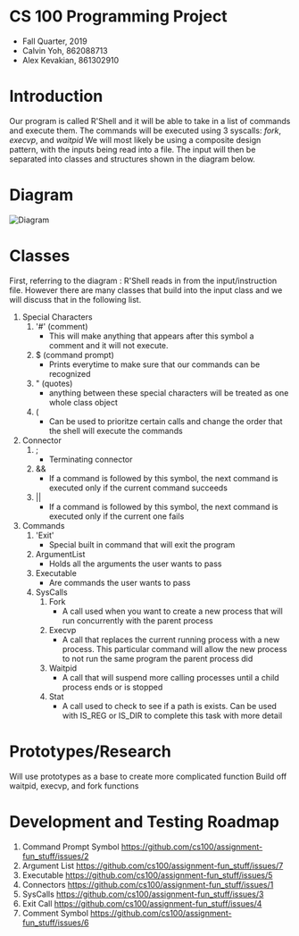 # CS 100 Programming Project
* Fall Quarter, 2019
* Calvin Yoh, 862088713
* Alex Kevakian, 861302910




# Introduction
Our program is called R'Shell and it will be able to take in a list of commands and execute them.
The commands will be executed using 3 syscalls: _fork_, _execvp_, and _waitpid_
We will most likely be using a composite design pattern, with the inputs being read into a file.
The input will then be separated into classes and structures shown in the diagram below.



# Diagram
![Diagram](https://github.com/cs100/assignment-fun_stuff/blob/master/images/Assignment%201-2.png?raw=true)



# Classes
First, referring to the diagram : R'Shell reads in from the input/instruction file. However there are many classes that build into the input class and we will discuss that in the following list.
1. Special Characters
	1. '#' (comment)
		* This will make anything that appears after this symbol a comment and it will not execute.
	1. $ (command prompt) 
		* Prints everytime to make sure that our commands can be recognized
	1. " (quotes)
		* anything between these special characters will be treated as one whole class object 
	1. (
		* Can be used to prioritze certain calls and change the order that the shell will execute the commands
1. Connector
	1. ;
		* Terminating connector
	1. &&
		* If a command is followed by this symbol, the next command is executed only if the current command succeeds
	1. ||
		* If a command is followed by this symbol, the next command is executed only if the current one fails
1. Commands
	1. 'Exit'
		* Special built in command that will exit the program
	1. ArgumentList
		* Holds all the arguments the user wants to pass
	1. Executable
		* Are commands the user wants to pass
	1. SysCalls
		1. Fork
			* A call used when you want to create a new process that will run concurrently with the parent process
		1. Execvp
			* A call that replaces the current running process with a new process. This particular command will allow the new process to not run the same program the parent process did
		1. Waitpid
			* A call that will suspend more calling processes until a child process ends or is stopped
		1. Stat
			* A call used to check to see if a path is exists. Can be used with IS_REG or IS_DIR to complete this task with more detail
	


# Prototypes/Research
Will use prototypes as a base to create more complicated function
Build off waitpid, execvp, and fork functions




# Development and Testing Roadmap
1. Command Prompt Symbol
	 https://github.com/cs100/assignment-fun_stuff/issues/2
1. Argument List
	https://github.com/cs100/assignment-fun_stuff/issues/7
1. Executable
	https://github.com/cs100/assignment-fun_stuff/issues/5 
1. Connectors
	https://github.com/cs100/assignment-fun_stuff/issues/1
1. SysCalls
	https://github.com/cs100/assignment-fun_stuff/issues/3
1. Exit Call
	https://github.com/cs100/assignment-fun_stuff/issues/4
1. Comment Symbol
	https://github.com/cs100/assignment-fun_stuff/issues/6
